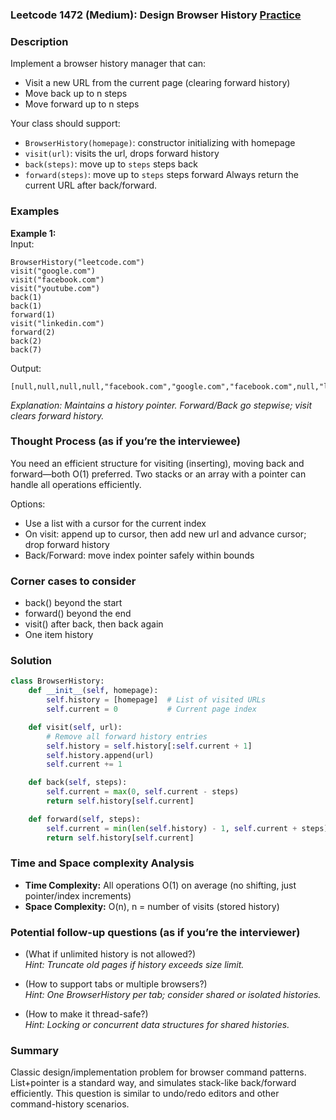 ### Leetcode 1472 (Medium): Design Browser History [Practice](https://leetcode.com/problems/design-browser-history)

### Description  
Implement a browser history manager that can:
- Visit a new URL from the current page (clearing forward history)
- Move back up to n steps
- Move forward up to n steps

Your class should support:
- `BrowserHistory(homepage)`: constructor initializing with homepage
- `visit(url)`: visits the url, drops forward history
- `back(steps)`: move up to `steps` steps back
- `forward(steps)`: move up to `steps` steps forward
Always return the current URL after back/forward.

### Examples  
**Example 1:**  
Input: 
```
BrowserHistory("leetcode.com")
visit("google.com")
visit("facebook.com")
visit("youtube.com")
back(1)
back(1)
forward(1)
visit("linkedin.com")
forward(2)
back(2)
back(7)
```
Output: 
```
[null,null,null,null,"facebook.com","google.com","facebook.com",null,"linkedin.com","google.com","leetcode.com"]
```
*Explanation: Maintains a history pointer. Forward/Back go stepwise; visit clears forward history.*

### Thought Process (as if you’re the interviewee)  
You need an efficient structure for visiting (inserting), moving back and forward—both O(1) preferred. Two stacks or an array with a pointer can handle all operations efficiently.
 
Options:
- Use a list with a cursor for the current index
- On visit: append up to cursor, then add new url and advance cursor; drop forward history
- Back/Forward: move index pointer safely within bounds

### Corner cases to consider  
- back() beyond the start
- forward() beyond the end
- visit() after back, then back again
- One item history

### Solution

```python
class BrowserHistory:
    def __init__(self, homepage):
        self.history = [homepage]  # List of visited URLs
        self.current = 0           # Current page index

    def visit(self, url):
        # Remove all forward history entries
        self.history = self.history[:self.current + 1]
        self.history.append(url)
        self.current += 1

    def back(self, steps):
        self.current = max(0, self.current - steps)
        return self.history[self.current]

    def forward(self, steps):
        self.current = min(len(self.history) - 1, self.current + steps)
        return self.history[self.current]
```

### Time and Space complexity Analysis  

- **Time Complexity:** All operations O(1) on average (no shifting, just pointer/index increments)
- **Space Complexity:** O(n), n = number of visits (stored history)

### Potential follow-up questions (as if you’re the interviewer)  

- (What if unlimited history is not allowed?)  
  *Hint: Truncate old pages if history exceeds size limit.*

- (How to support tabs or multiple browsers?)  
  *Hint: One BrowserHistory per tab; consider shared or isolated histories.*

- (How to make it thread-safe?)  
  *Hint: Locking or concurrent data structures for shared histories.*

### Summary
Classic design/implementation problem for browser command patterns. List+pointer is a standard way, and simulates stack-like back/forward efficiently. This question is similar to undo/redo editors and other command-history scenarios.